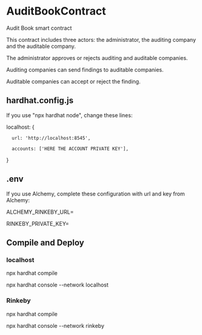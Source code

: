# AuditBookContract
Audit Book smart contract

This contract includes three actors: the administrator, the auditing company and the auditable company.

The administrator approves or rejects auditing and auditable companies.

Auditing companies can send findings to auditable companies.

Auditable companies can accept or reject the finding.

## hardhat.config.js

If you use "npx hardhat node", change these lines:

localhost: {

      url: 'http://localhost:8545',
      
      accounts: ['HERE THE ACCOUNT PRIVATE KEY'],
      
}

## .env

If you use Alchemy, complete these configuration with url and key from Alchemy:

ALCHEMY_RINKEBY_URL=

RINKEBY_PRIVATE_KEY=

## Compile and Deploy

### localhost
npx hardhat compile

npx hardhat console --network localhost

### Rinkeby
npx hardhat compile

npx hardhat console --network rinkeby



